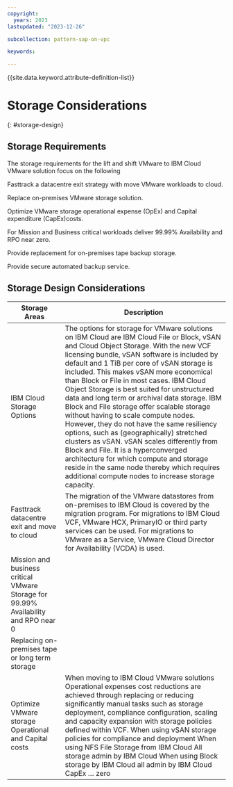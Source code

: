 ```yaml
---
copyright:
  years: 2023
lastupdated: "2023-12-26"

subcollection: pattern-sap-on-vpc

keywords:

---
```


{{site.data.keyword.attribute-definition-list}}

# Storage Considerations

{: \#storage-design}

## Storage Requirements

The storage requirements for the lift and shift VMware to IBM Cloud VMware solution focus on the following

Fasttrack a datacentre exit strategy with move VMware workloads to cloud.

Replace on-premises VMware storage solution.

Optimize VMware storage operational expense (OpEx) and Capital expenditure (CapEx)costs.

For Mission and Business critical workloads deliver 99.99% Availability and RPO near zero.

Provide replacement for on-premises tape backup storage.

Provide secure automated backup service.

## Storage Design Considerations

| Storage Areas                                                                       | Description                                                                                                                                                                                                                                                                                                                                                                                                                                                                                                                                                                                                                                                                                                                                                                                                                                      |
|-------------------------------------------------------------------------------------|--------------------------------------------------------------------------------------------------------------------------------------------------------------------------------------------------------------------------------------------------------------------------------------------------------------------------------------------------------------------------------------------------------------------------------------------------------------------------------------------------------------------------------------------------------------------------------------------------------------------------------------------------------------------------------------------------------------------------------------------------------------------------------------------------------------------------------------------------|
| IBM Cloud Storage Options                                                           | The options for storage for VMware solutions on IBM Cloud are IBM Cloud File or Block, vSAN and Cloud Object Storage. With the new VCF licensing bundle, vSAN software is included by default and 1 TiB per core of vSAN storage is included. This makes vSAN more economical than Block or File in most cases. IBM Cloud Object Storage is best suited for unstructured data and long term or archival data storage. IBM Block and File storage offer scalable storage without having to scale compute nodes. However, they do not have the same resiliency options, such as (geographically) stretched clusters as vSAN. vSAN scales differently from Block and File. It is a hyperconverged architecture for which compute and storage reside in the same node thereby which requires additional compute nodes to increase storage capacity.  |
| Fasttrack datacentre exit and move to cloud                                         | The migration of the VMware datastores from on-premises to IBM Cloud is covered by the migration program.  For migrations to IBM Cloud VCF, VMware HCX, PrimaryIO or third party services can be used.  For migrations to VMware as a Service, VMware Cloud Director for Availability (VCDA) is used.                                                                                                                                                                                                                                                                                                                                                                                                                                                                                                                                            |
| Mission and business critical VMware Storage for 99.99% Availability and RPO near 0 |                                                                                                                                                                                                                                                                                                                                                                                                                                                                                                                                                                                                                                                                                                                                                                                                                                                  |
| Replacing on-premises tape or long term storage                                     |                                                                                                                                                                                                                                                                                                                                                                                                                                                                                                                                                                                                                                                                                                                                                                                                                                                  |
| Optimize VMware storage Operational and Capital costs                               | When moving to IBM Cloud VMware solutions Operational expenses cost reductions are achieved through replacing or reducing significantly manual tasks such as storage deployment, compliance configuration, scaling and capacity expansion with storage policies defined within VCF. When using vSAN storage policies for compliance and deployment When using NFS File Storage from IBM Cloud All storage admin by IBM Cloud When using Block storage by IBM Cloud all admin by IBM Cloud CapEx … zero                                                                                                                                                                                                                                                                                                                                           |
